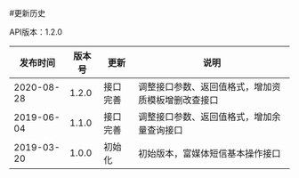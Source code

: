 #更新历史

API版本：1.2.0

| 发布时间   | 版本号 | 更新     | 说明                                                         |
| ---------- | ------ | -------- | ------------------------------------------------------------ |
| 2020-08-28 | 1.2.0  | 接口完善 | 调整接口参数、返回值格式，增加资质模板增删改查接口                   |
| 2019-06-04 | 1.1.0  | 接口完善 | 调整接口参数、返回值格式，增加余量查询接口                   |
| 2019-03-20 | 1.0.0  | 初始化   | 初始版本，富媒体短信基本操作接口                             |
